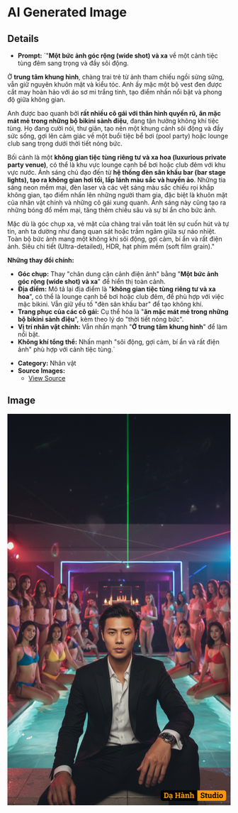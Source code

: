 # AI Generated Image

## Details
- **Prompt:** `"**Một bức ảnh góc rộng (wide shot) và xa** về một cảnh tiệc tùng đêm sang trọng và đầy sôi động.

Ở **trung tâm khung hình**, chàng trai trẻ từ ảnh tham chiếu ngồi sừng sững, vẫn giữ nguyên khuôn mặt và kiểu tóc. Anh ấy mặc một bộ vest đen được cắt may hoàn hảo với áo sơ mi trắng tinh, tạo điểm nhấn nổi bật và phong độ giữa không gian.

Anh được bao quanh bởi **rất nhiều cô gái với thân hình quyến rũ, ăn mặc mát mẻ trong những bộ bikini sành điệu**, đang tận hưởng không khí tiệc tùng. Họ đang cười nói, thư giãn, tạo nên một khung cảnh sôi động và đầy sức sống, gợi lên cảm giác về một buổi tiệc bể bơi (pool party) hoặc lounge club sang trọng dưới thời tiết nóng bức.

Bối cảnh là một **không gian tiệc tùng riêng tư và xa hoa (luxurious private party venue)**, có thể là khu vực lounge cạnh bể bơi hoặc club đêm với khu vực nước. Ánh sáng chủ đạo đến từ **hệ thống đèn sân khấu bar (bar stage lights), tạo ra không gian hơi tối, lấp lánh màu sắc và huyền ảo**. Những tia sáng neon mềm mại, đèn laser và các vệt sáng màu sắc chiếu rọi khắp không gian, tạo điểm nhấn lên những người tham gia, đặc biệt là khuôn mặt của nhân vật chính và những cô gái xung quanh. Ánh sáng này cũng tạo ra những bóng đổ mềm mại, tăng thêm chiều sâu và sự bí ẩn cho bức ảnh.

Mặc dù là góc chụp xa, vẻ mặt của chàng trai vẫn toát lên sự cuốn hút và tự tin, anh ta dường như đang quan sát hoặc trầm ngâm giữa sự náo nhiệt. Toàn bộ bức ảnh mang một không khí sôi động, gợi cảm, bí ẩn và rất điện ảnh. Siêu chi tiết (Ultra-detailed), HDR, hạt phim mềm (soft film grain)."

**Những thay đổi chính:**

*   **Góc chụp:** Thay "chân dung cận cảnh điện ảnh" bằng "**Một bức ảnh góc rộng (wide shot) và xa**" để hiển thị toàn cảnh.
*   **Địa điểm:** Mô tả lại địa điểm là "**không gian tiệc tùng riêng tư và xa hoa**", có thể là lounge cạnh bể bơi hoặc club đêm, để phù hợp với việc mặc bikini. Vẫn giữ yếu tố "đèn sân khấu bar" để tạo không khí.
*   **Trang phục của các cô gái:** Cụ thể hóa là "**ăn mặc mát mẻ trong những bộ bikini sành điệu**", kèm theo lý do "thời tiết nóng bức".
*   **Vị trí nhân vật chính:** Vẫn nhấn mạnh "**Ở trung tâm khung hình**" để làm nổi bật.
*   **Không khí tổng thể:** Nhấn mạnh "sôi động, gợi cảm, bí ẩn và rất điện ảnh" phù hợp với cảnh tiệc tùng.`
- **Category:** Nhân vật
- **Source Images:**
  - [View Source](https://raw.githubusercontent.com/lenzcomvth/ImageLibrary/main/Male.png)

## Image
![AI Generated Image](./image-2025-10-12T19-14-46-947Z-8nz5c.png)
